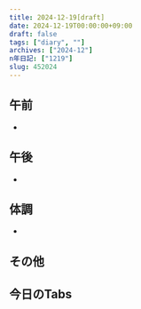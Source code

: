 ```yaml
---
title: 2024-12-19[draft]
date: 2024-12-19T00:00:00+09:00
draft: false
tags: ["diary", ""]
archives: ["2024-12"]
n年日記: ["1219"]
slug: 452024
---
```

## 午前
- 
## 午後
- 
## 体調
- 
## その他
## 今日のTabs